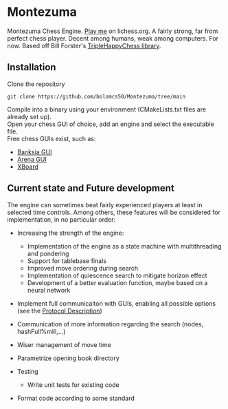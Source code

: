 # Montezuma
Montezuma Chess Engine. [Play me](https://lichess.org/@/Montezuma_BOT) on lichess.org.
A fairly strong, far from perfect chess player. Decent among humans, weak among computers. For now.
Based off Bill Forster's [TripleHappyChess library](https://github.com/billforsternz/thc-chess-library).

## Installation
Clone the repository
```
git clone https://github.com/bolomcs50/Montezuma/tree/main
```

Compile into a binary using your environment (CMakeLists.txt files are already set up).  
Open your chess GUI of choice, add an engine and select the executable file.  
Free chess GUIs exist, such as:  
* [Banksia GUI](https://banksiagui.com/)
* [Arena GUI](http://www.playwitharena.de/)
* [XBoard](https://www.gnu.org/software/xboard/)

## Current state and Future development

The engine can sometimes beat fairly experienced players at least in selected time controls.
Among others, these features will be considered for implementation, in no particular order:

* Increasing the strength of the engine:
    * Implementation of the engine as a state machine with multithreading and pondering
    * Support for tablebase finals
    * Improved move ordering during search
    * Implementation of quiescence search to mitigate horizon effect
    * Development of a better evaluation function, maybe based on a neural network

* Implement full communicaiton with GUIs, enabling all possible options (see the [Protocol Description](http://wbec-ridderkerk.nl/html/UCIProtocol.html))
* Communication of more information regarding the search (nodes, hashFull%mill,...)
* Wiser management of move time
* Parametrize opening book directory
* Testing
    * Write unit tests for existing code
* Format code according to some standard
